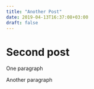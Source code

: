```yaml
---
title: "Another Post"
date: 2019-04-13T16:37:08+03:00
draft: false
---
```


# Second post 

One paragraph 

Another paragraph
